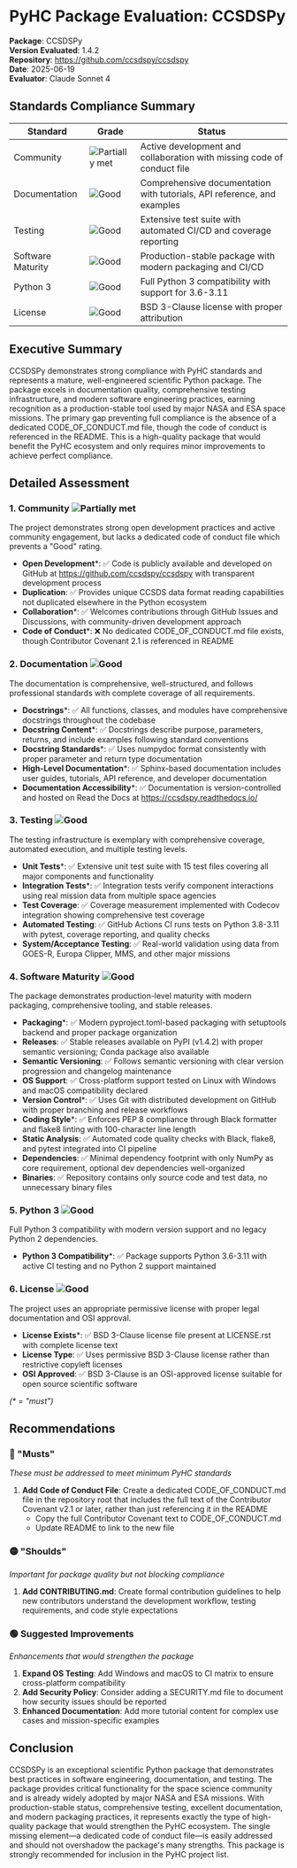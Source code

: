 # PyHC Package Evaluation: CCSDSPy

**Package**: CCSDSPy  
**Version Evaluated**: 1.4.2  
**Repository**: https://github.com/ccsdspy/ccsdspy  
**Date**: 2025-06-19  
**Evaluator**: Claude Sonnet 4  

## Standards Compliance Summary

| Standard | Grade | Status |
|----------|-------|--------|
| Community | ![Partially met](https://img.shields.io/badge/Partially%20met-orange.svg) | Active development and collaboration with missing code of conduct file |
| Documentation | ![Good](https://img.shields.io/badge/Good-brightgreen.svg) | Comprehensive documentation with tutorials, API reference, and examples |
| Testing | ![Good](https://img.shields.io/badge/Good-brightgreen.svg) | Extensive test suite with automated CI/CD and coverage reporting |
| Software Maturity | ![Good](https://img.shields.io/badge/Good-brightgreen.svg) | Production-stable package with modern packaging and CI/CD |
| Python 3 | ![Good](https://img.shields.io/badge/Good-brightgreen.svg) | Full Python 3 compatibility with support for 3.6-3.11 |
| License | ![Good](https://img.shields.io/badge/Good-brightgreen.svg) | BSD 3-Clause license with proper attribution |

## Executive Summary

CCSDSPy demonstrates strong compliance with PyHC standards and represents a mature, well-engineered scientific Python package. The package excels in documentation quality, comprehensive testing infrastructure, and modern software engineering practices, earning recognition as a production-stable tool used by major NASA and ESA space missions. The primary gap preventing full compliance is the absence of a dedicated CODE_OF_CONDUCT.md file, though the code of conduct is referenced in the README. This is a high-quality package that would benefit the PyHC ecosystem and only requires minor improvements to achieve perfect compliance.

## Detailed Assessment

### 1. Community ![Partially met](https://img.shields.io/badge/Partially%20met-orange.svg)

The project demonstrates strong open development practices and active community engagement, but lacks a dedicated code of conduct file which prevents a "Good" rating.

- **Open Development**\*: ✅ Code is publicly available and developed on GitHub at https://github.com/ccsdspy/ccsdspy with transparent development process
- **Duplication**: ✅ Provides unique CCSDS data format reading capabilities not duplicated elsewhere in the Python ecosystem
- **Collaboration**\*: ✅ Welcomes contributions through GitHub Issues and Discussions, with community-driven development approach
- **Code of Conduct**\*: ❌ No dedicated CODE_OF_CONDUCT.md file exists, though Contributor Covenant 2.1 is referenced in README

### 2. Documentation ![Good](https://img.shields.io/badge/Good-brightgreen.svg)

The documentation is comprehensive, well-structured, and follows professional standards with complete coverage of all requirements.

- **Docstrings**\*: ✅ All functions, classes, and modules have comprehensive docstrings throughout the codebase
- **Docstring Content**\*: ✅ Docstrings describe purpose, parameters, returns, and include examples following standard conventions
- **Docstring Standards**\*: ✅ Uses numpydoc format consistently with proper parameter and return type documentation
- **High-Level Documentation**\*: ✅ Sphinx-based documentation includes user guides, tutorials, API reference, and developer documentation
- **Documentation Accessibility**\*: ✅ Documentation is version-controlled and hosted on Read the Docs at https://ccsdspy.readthedocs.io/

### 3. Testing ![Good](https://img.shields.io/badge/Good-brightgreen.svg)

The testing infrastructure is exemplary with comprehensive coverage, automated execution, and multiple testing levels.

- **Unit Tests**\*: ✅ Extensive unit test suite with 15 test files covering all major components and functionality
- **Integration Tests**\*: ✅ Integration tests verify component interactions using real mission data from multiple space agencies
- **Test Coverage**: ✅ Coverage measurement implemented with Codecov integration showing comprehensive test coverage
- **Automated Testing**: ✅ GitHub Actions CI runs tests on Python 3.8-3.11 with pytest, coverage reporting, and quality checks
- **System/Acceptance Testing**: ✅ Real-world validation using data from GOES-R, Europa Clipper, MMS, and other major missions

### 4. Software Maturity ![Good](https://img.shields.io/badge/Good-brightgreen.svg)

The package demonstrates production-level maturity with modern packaging, comprehensive tooling, and stable releases.

- **Packaging**\*: ✅ Modern pyproject.toml-based packaging with setuptools backend and proper package organization
- **Releases**: ✅ Stable releases available on PyPI (v1.4.2) with proper semantic versioning; Conda package also available
- **Semantic Versioning**: ✅ Follows semantic versioning with clear version progression and changelog maintenance
- **OS Support**: ✅ Cross-platform support tested on Linux with Windows and macOS compatibility declared
- **Version Control**\*: ✅ Uses Git with distributed development on GitHub with proper branching and release workflows
- **Coding Style**\*: ✅ Enforces PEP 8 compliance through Black formatter and flake8 linting with 100-character line length
- **Static Analysis**: ✅ Automated code quality checks with Black, flake8, and pytest integrated into CI pipeline
- **Dependencies**: ✅ Minimal dependency footprint with only NumPy as core requirement, optional dev dependencies well-organized
- **Binaries**: ✅ Repository contains only source code and test data, no unnecessary binary files

### 5. Python 3 ![Good](https://img.shields.io/badge/Good-brightgreen.svg)

Full Python 3 compatibility with modern version support and no legacy Python 2 dependencies.

- **Python 3 Compatibility**\*: ✅ Package supports Python 3.6-3.11 with active CI testing and no Python 2 support maintained

### 6. License ![Good](https://img.shields.io/badge/Good-brightgreen.svg)

The project uses an appropriate permissive license with proper legal documentation and OSI approval.

- **License Exists**\*: ✅ BSD 3-Clause license file present at LICENSE.rst with complete license text
- **License Type**: ✅ Uses permissive BSD 3-Clause license rather than restrictive copyleft licenses
- **OSI Approved**: ✅ BSD 3-Clause is an OSI-approved license suitable for open source scientific software

*(\* = "must")*

## Recommendations

### 🔴 "Musts"
*These must be addressed to meet minimum PyHC standards*

1. **Add Code of Conduct File**: Create a dedicated CODE_OF_CONDUCT.md file in the repository root that includes the full text of the Contributor Covenant v2.1 or later, rather than just referencing it in the README
   - Copy the full Contributor Covenant text to CODE_OF_CONDUCT.md
   - Update README to link to the new file

### 🟡 "Shoulds"
*Important for package quality but not blocking compliance*

1. **Add CONTRIBUTING.md**: Create formal contribution guidelines to help new contributors understand the development workflow, testing requirements, and code style expectations

### 🟢 Suggested Improvements
*Enhancements that would strengthen the package*

1. **Expand OS Testing**: Add Windows and macOS to CI matrix to ensure cross-platform compatibility
2. **Add Security Policy**: Consider adding a SECURITY.md file to document how security issues should be reported
3. **Enhanced Documentation**: Add more tutorial content for complex use cases and mission-specific examples

## Conclusion

CCSDSPy is an exceptional scientific Python package that demonstrates best practices in software engineering, documentation, and testing. The package provides critical functionality for the space science community and is already widely adopted by major NASA and ESA missions. With production-stable status, comprehensive testing, excellent documentation, and modern packaging practices, it represents exactly the type of high-quality package that would strengthen the PyHC ecosystem. The single missing element—a dedicated code of conduct file—is easily addressed and should not overshadow the package's many strengths. This package is strongly recommended for inclusion in the PyHC project list.